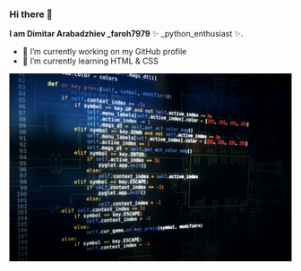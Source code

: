 ### Hi there 👋


**I am Dimitar Arabadzhiev _faroh7979**  ✨ _python_enthusiast ✨.


- 🔭 I’m currently working on my GitHub profile
- 🌱 I’m currently learning HTML & CSS
<!---
- 👯 I’m looking to collaborate on ...
- 🤔 I’m looking for help with ...
- 💬 Ask me about ...
- 📫 How to reach me: ...
- 😄 Pronouns: ...
- ⚡ Fun fact: ...
-->
![Lott-ODSC](Lott-ODSC.jpg)
